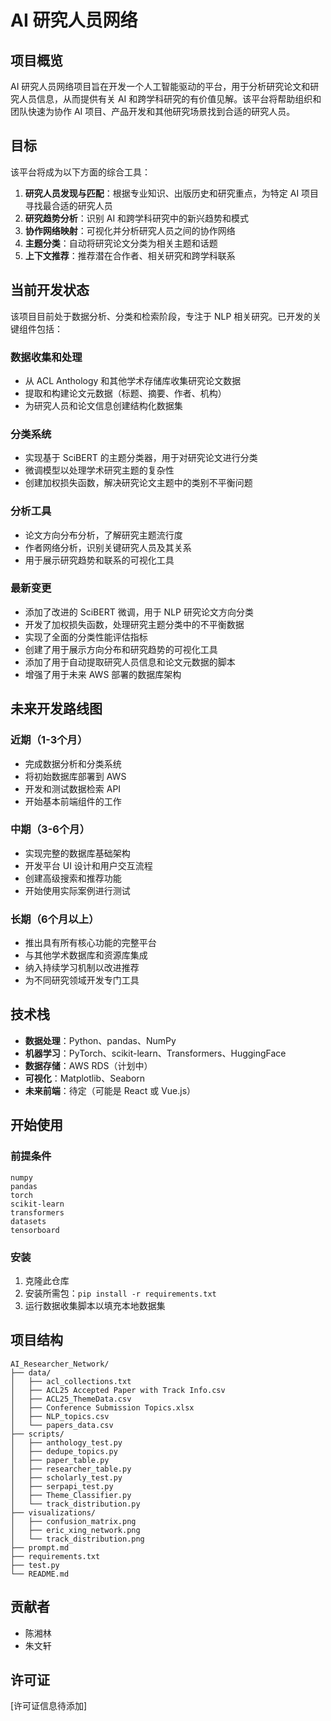 # AI 研究人员网络

## 项目概览

AI 研究人员网络项目旨在开发一个人工智能驱动的平台，用于分析研究论文和研究人员信息，从而提供有关 AI 和跨学科研究的有价值见解。该平台将帮助组织和团队快速为协作 AI 项目、产品开发和其他研究场景找到合适的研究人员。

## 目标

该平台将成为以下方面的综合工具：

1. **研究人员发现与匹配**：根据专业知识、出版历史和研究重点，为特定 AI 项目寻找最合适的研究人员
2. **研究趋势分析**：识别 AI 和跨学科研究中的新兴趋势和模式
3. **协作网络映射**：可视化并分析研究人员之间的协作网络
4. **主题分类**：自动将研究论文分类为相关主题和话题
5. **上下文推荐**：推荐潜在合作者、相关研究和跨学科联系

## 当前开发状态

该项目目前处于数据分析、分类和检索阶段，专注于 NLP 相关研究。已开发的关键组件包括：

### 数据收集和处理
- 从 ACL Anthology 和其他学术存储库收集研究论文数据
- 提取和构建论文元数据（标题、摘要、作者、机构）
- 为研究人员和论文信息创建结构化数据集

### 分类系统
- 实现基于 SciBERT 的主题分类器，用于对研究论文进行分类
- 微调模型以处理学术研究主题的复杂性
- 创建加权损失函数，解决研究论文主题中的类别不平衡问题

### 分析工具
- 论文方向分布分析，了解研究主题流行度
- 作者网络分析，识别关键研究人员及其关系
- 用于展示研究趋势和联系的可视化工具

### 最新变更
- 添加了改进的 SciBERT 微调，用于 NLP 研究论文方向分类
- 开发了加权损失函数，处理研究主题分类中的不平衡数据
- 实现了全面的分类性能评估指标
- 创建了用于展示方向分布和研究趋势的可视化工具
- 添加了用于自动提取研究人员信息和论文元数据的脚本
- 增强了用于未来 AWS 部署的数据库架构

## 未来开发路线图

### 近期（1-3个月）
- 完成数据分析和分类系统
- 将初始数据库部署到 AWS
- 开发和测试数据检索 API
- 开始基本前端组件的工作

### 中期（3-6个月）
- 实现完整的数据库基础架构
- 开发平台 UI 设计和用户交互流程
- 创建高级搜索和推荐功能
- 开始使用实际案例进行测试

### 长期（6个月以上）
- 推出具有所有核心功能的完整平台
- 与其他学术数据库和资源库集成
- 纳入持续学习机制以改进推荐
- 为不同研究领域开发专门工具

## 技术栈

- **数据处理**：Python、pandas、NumPy
- **机器学习**：PyTorch、scikit-learn、Transformers、HuggingFace
- **数据存储**：AWS RDS（计划中）
- **可视化**：Matplotlib、Seaborn
- **未来前端**：待定（可能是 React 或 Vue.js）

## 开始使用

### 前提条件
```
numpy
pandas
torch
scikit-learn
transformers
datasets
tensorboard
```

### 安装
1. 克隆此仓库
2. 安装所需包：`pip install -r requirements.txt`
3. 运行数据收集脚本以填充本地数据集

## 项目结构
```
AI_Researcher_Network/
├── data/
│   ├── acl_collections.txt
│   ├── ACL25 Accepted Paper with Track Info.csv
│   ├── ACL25_ThemeData.csv
│   ├── Conference Submission Topics.xlsx
│   ├── NLP_topics.csv
│   └── papers_data.csv
├── scripts/
│   ├── anthology_test.py
│   ├── dedupe_topics.py
│   ├── paper_table.py
│   ├── researcher_table.py
│   ├── scholarly_test.py
│   ├── serpapi_test.py
│   ├── Theme_Classifier.py
│   └── track_distribution.py
├── visualizations/
│   ├── confusion_matrix.png
│   ├── eric_xing_network.png
│   └── track_distribution.png
├── prompt.md
├── requirements.txt
├── test.py
└── README.md
```

## 贡献者
- 陈湘林
- 朱文轩

## 许可证
[许可证信息待添加]
